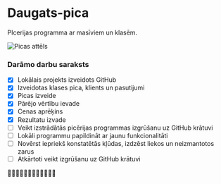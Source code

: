 # Daugats-pica
PIcerijas programma ar masīviem un klasēm.

![Picas attēls](http://assets.stickpng.com/images/580b57fcd9996e24bc43c1e1.png )

### **Darāmo darbu saraksts**
- [x] Lokālais projekts izveidots GitHub
- [x] Izveidotas klases pica, klients un pasutijumi
- [x] Picas izveide
- [x] Pārējo vērtību ievade
- [x] Cenas aprēķins
- [x] Rezultatu izvade
- [ ] Veikt izstrādātās picērijas programmas izgrūšanu uz GitHub krātuvi
- [ ] Lokāli programmu papildināt ar jaunu funkcionalitāti
- [ ] Novērst iepriekš konstatētās kļūdas, izdzēst liekos un neizmantotos zarus
- [ ] Atkārtoti veikt izgrūšanu uz GitHub krātuvi

:pizza::pizza::pizza::pizza::pizza::pizza::pizza::pizza::pizza::pizza::pizza::pizza: